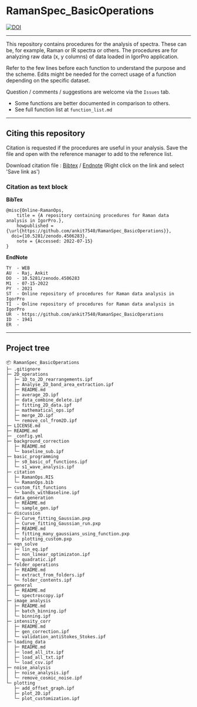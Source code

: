 # RamanSpec_BasicOperations

[![DOI](https://zenodo.org/badge/50757391.svg)](https://zenodo.org/badge/latestdoi/50757391)

***

This repository contains procedures for the analysis of spectra. These can be, for example, Raman or IR spectra or others. The procedures are for analyzing raw data (x, y columns) of data loaded in IgorPro application.

Refer to the few lines before each function to understand the purpose and the scheme. Edits might be needed for the correct usage of a function depending on the specific dataset.

Question / comments / suggestions are welcome via the `Issues` tab.

 - Some functions are better documented in comparison to others.
 - See full function list at `function_list.md`


***

## Citing this repository

Citation is requested if the procedures are useful in your analysis. Save the file and open with the reference manager to add to the reference list.

Download citation file : [Bibtex](https://raw.githubusercontent.com/ankit7540/RamanSpec_BasicOperations/master/citation/RamanOps.bib) / [Endnote](https://raw.githubusercontent.com/ankit7540/RamanSpec_BasicOperations/master/citation/RamanOps.RIS) (Right click on the link and select 'Save link as')


### Citation as text block

**BibTex**

```
@misc{Online-RamanOps,
	title = {A repository containing procedures for Raman data analysis in IgorPro.},
	howpublished = {\url{https://github.com/ankit7540/RamanSpec_BasicOperations}},
  doi={10.5281/zenodo.4506283},
	note = {Accessed: 2022-07-15}
}
```

**EndNote**

```
TY  - WEB
AU  - Raj, Ankit
DO  - 10.5281/zenodo.4506283
M1  - 07-15-2022
PY  - 2021
ST  - Online repository of procedures for Raman data analysis in IgorPro
TI  - Online repository of procedures for Raman data analysis in IgorPro
UR  - https://github.com/ankit7540/RamanSpec_BasicOperations
ID  - 1941
ER  -
```

***

## Project tree

```
📦 RamanSpec_BasicOperations
├─ .gitignore
├─ 2D_operations
│  ├─ 1D_to_2D_rearrangements.ipf
│  ├─ Analyse_2D_band_area_extraction.ipf
│  ├─ README.md
│  ├─ average_2D.ipf
│  ├─ data_combine_delete.ipf
│  ├─ fitting_2D_data.ipf
│  ├─ mathematical_ops.ipf
│  ├─ merge_2D.ipf
│  └─ remove_col_from2D.ipf
├─ LICENSE.md
├─ README.md
├─ _config.yml
├─ background_correction
│  ├─ README.md
│  └─ baseline_sub.ipf
├─ basic_programming
│  ├─ s0_basic_of_functions.ipf
│  └─ s1_wave_analysis.ipf
├─ citation
│  ├─ RamanOps.RIS
│  └─ RamanOps.bib
├─ custom_fit_functions
│  └─ bands_withBaseline.ipf
├─ data_generation
│  ├─ README.md
│  └─ sample_gen.ipf
├─ discussion
│  ├─ Curve_fitting_Gaussian.pxp
│  ├─ Curve_fitting_Gaussian_run.pxp
│  ├─ README.md
│  ├─ fitting_many_gaussians_using_function.pxp
│  └─ plotting_custom.pxp
├─ eqn_solve
│  ├─ lin_eq.ipf
│  ├─ non_linear_optimizaton.ipf
│  └─ quadratic.ipf
├─ folder_operations
│  ├─ README.md
│  ├─ extract_from_folders.ipf
│  └─ folder_contents.ipf
├─ general
│  ├─ README.md
│  └─ spectroscopy.ipf
├─ image_analysis
│  ├─ README.md
│  ├─ batch_binning.ipf
│  └─ binning.ipf
├─ intensity_corr
│  ├─ README.md
│  ├─ gen_correction.ipf
│  └─ validation_antiStokes_Stokes.ipf
├─ loading_data
│  ├─ README.md
│  ├─ load_all_itx.ipf
│  ├─ load_all_txt.ipf
│  └─ load_csv.ipf
├─ noise_analysis
│  ├─ noise_analysis.ipf
│  └─ remove_cosmic_noise.ipf
└─ plotting
   ├─ add_offset_graph.ipf
   ├─ plot_2D.ipf
   └─ plot_customization.ipf

```
